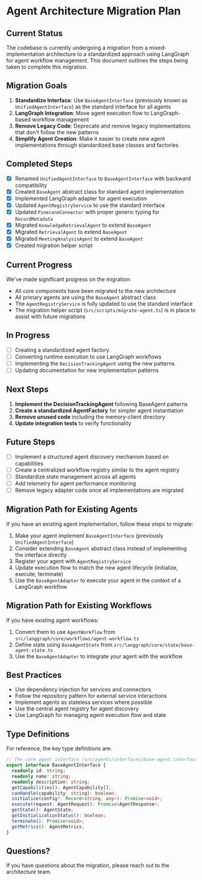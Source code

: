 # Agent Architecture Migration Plan

## Current Status

The codebase is currently undergoing a migration from a mixed-implementation architecture to a standardized approach using LangGraph for agent workflow management. This document outlines the steps being taken to complete this migration.

## Migration Goals

1. **Standardize Interface**: Use `BaseAgentInterface` (previously known as `UnifiedAgentInterface`) as the standard interface for all agents
2. **LangGraph Integration**: Move agent execution flow to LangGraph-based workflow management
3. **Remove Legacy Code**: Deprecate and remove legacy implementations that don't follow the new patterns
4. **Simplify Agent Creation**: Make it easier to create new agent implementations through standardized base classes and factories

## Completed Steps

- [x] Renamed `UnifiedAgentInterface` to `BaseAgentInterface` with backward compatibility
- [x] Created `BaseAgent` abstract class for standard agent implementation
- [x] Implemented LangGraph adapter for agent execution
- [x] Updated `AgentRegistryService` to use the standard interface
- [x] Updated `PineconeConnector` with proper generic typing for `RecordMetadata`
- [x] Migrated `KnowledgeRetrievalAgent` to extend `BaseAgent`
- [x] Migrated `RetrievalAgent` to extend `BaseAgent`
- [x] Migrated `MeetingAnalysisAgent` to extend `BaseAgent`
- [x] Created migration helper script

## Current Progress

We've made significant progress on the migration:

- All core components have been migrated to the new architecture
- All primary agents are using the `BaseAgent` abstract class
- The `AgentRegistryService` is fully updated to use the standard interface
- The migration helper script (`src/scripts/migrate-agent.ts`) is in place to assist with future migrations

## In Progress

- [ ] Creating a standardized agent factory
- [ ] Converting runtime execution to use LangGraph workflows
- [ ] Implementing the `DecisionTrackingAgent` using the new patterns
- [ ] Updating documentation for new implementation patterns

## Next Steps

1. **Implement the DecisionTrackingAgent** following BaseAgent patterns
2. **Create a standardized AgentFactory** for simpler agent instantiation
3. **Remove unused code** including the memory-client directory
4. **Update integration tests** to verify functionality

## Future Steps

- [ ] Implement a structured agent discovery mechanism based on capabilities
- [ ] Create a centralized workflow registry similar to the agent registry
- [ ] Standardize state management across all agents
- [ ] Add telemetry for agent performance monitoring
- [ ] Remove legacy adapter code once all implementations are migrated

## Migration Path for Existing Agents

If you have an existing agent implementation, follow these steps to migrate:

1. Make your agent implement `BaseAgentInterface` (previously `UnifiedAgentInterface`)
2. Consider extending `BaseAgent` abstract class instead of implementing the interface directly
3. Register your agent with `AgentRegistryService`
4. Update execution flow to match the new agent lifecycle (initialize, execute, terminate)
5. Use the `BaseAgentAdapter` to execute your agent in the context of a LangGraph workflow

## Migration Path for Existing Workflows

If you have existing agent workflows:

1. Convert them to use `AgentWorkflow` from `src/langgraph/core/workflows/agent-workflow.ts`
2. Define state using `BaseAgentState` from `src/langgraph/core/state/base-agent-state.ts`
3. Use the `BaseAgentAdapter` to integrate your agent with the workflow

## Best Practices

- Use dependency injection for services and connectors
- Follow the repository pattern for external service interactions
- Implement agents as stateless services where possible
- Use the central agent registry for agent discovery
- Use LangGraph for managing agent execution flow and state

## Type Definitions

For reference, the key type definitions are:

```typescript
// The core agent interface (src/agents/interfaces/base-agent.interface.ts)
export interface BaseAgentInterface {
  readonly id: string;
  readonly name: string;
  readonly description: string;
  getCapabilities(): AgentCapability[];
  canHandle(capability: string): boolean;
  initialize(config?: Record<string, any>): Promise<void>;
  execute(request: AgentRequest): Promise<AgentResponse>;
  getState(): AgentState;
  getInitializationStatus(): boolean;
  terminate(): Promise<void>;
  getMetrics(): AgentMetrics;
}
```

## Questions?

If you have questions about the migration, please reach out to the architecture team. 